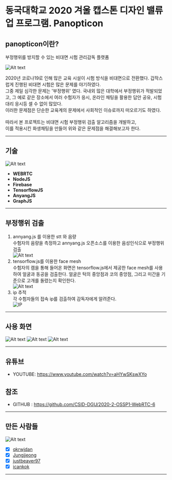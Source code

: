 # 동국대학교 2020 겨울 캡스톤 디자인 밸류업 프로그램. Panopticon
## panopticon이란?
부정행위를 방지할 수 있는 비대면 시험 관리감독 플랫폼

![Alt text](./img/logo.png)

2020년 코로나19로 인해 많은 교육 시설이 시험 방식을 비대면으로 전환했다. 갑작스럽게 진행된 비대면 시험은 많은 문제를 야기하였다.<br>그중 제일 심각한 문제는 '부정행위' 였다. 국내외 많은 대학에서 부정행위가 적발되었고, 그 예로 같은 장소에서 여러 수험자가 응시, 온라인 채팅을 활용한 답안 공유, 시험 대리 응시등 셀 수 없이 많았다. <br>이러한 문제점은 단순한 교육계의 문제에서 사회적인 이슈로까지 떠오르기도 하였다.<br><br>따라서 본 프로젝트는 비대면 시험 부정행위 검출 알고리즘을 개발하고, <br>이를 적용시킨 화생채팅을 만들어 위와 같은 문제점을 해결해보고자 한다. 
****
## 기술
![Alt text](./img/flowchart.png)
+ **WEBRTC**   
+ **NodeJS**   
+ **Firebase**   
+ **TensorflowJS**   
+ **AnyangJS**   
+ **GraphJS**
****
## 부정행위 검출
1. annyang.js 를 이용한 stt 와 음량<br>수험자의 음량을 측정하고 annyang.js 오픈소스를 이용한 음성인식으로 부정행위 검출<br>![Alt text](./img/stt.png)
2. tensorflow.js를 이용한 face mesh<br>수험자의 캠을 통해 들어온 화면은 tensorflow.js에서 제공한 face mesh를 사용하여 얼굴과 동공을 검출한다. 얼굴은 턱의 중앙점과 코의 중앙점, 그리고 미간을 기준으로 고개를 돌렸는지 확인한다. <br>![Alt text](./img/facemesh.png)
3. ip 추적<br>각 수험자들의 접속 ip를 검출하여 감독자에게 알려준다.<br>
![IP](https://user-images.githubusercontent.com/72294509/136497857-b104f3e6-e2dc-4d32-9d58-0dd432884bc3.JPG)
****
## 사용 화면
![Alt text](./img/login.png)
![Alt text](./img/using_panopticon.png)
![Alt text](./img/graph.png)
****
## 유튜브
* YOUTUBE: <https://www.youtube.com/watch?v=aHYwSKswXYo>

## 참조
* GITHUB : <https://github.com/CSID-DGU/2020-2-OSSP1-WebRTC-6>
****
## 만든 사람들
![Alt text](./img/profile.png)<br>
- [x] [qkrwjdan](https://github.com/qkrwjdan)<br>
- [x] [Jungjjeong](https://github.com/Jungjjeong)<br>
- [x] [justbeaver97](https://github.com/justbeaver97)<br>
- [x] [icankok](https://github.com/icankok)
****

